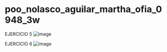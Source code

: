 # poo_nolasco_aguilar_martha_ofia_0948_3w
EJERCICIO 5 
![image](https://github.com/user-attachments/assets/1cb37d45-5267-42e9-a741-ad75e8376d8f)

EJERCICIO 6
![image](https://github.com/user-attachments/assets/ad85717e-aedf-4eda-bb25-212d6518d613)

